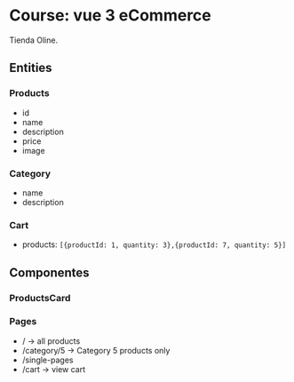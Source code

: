 # Course: vue 3 eCommerce
Tienda Oline.

## Entities

### Products
- id
- name
- description 
- price
- image

### Category

- name
- description 

### Cart

- products: `[{productId: 1, quantity: 3},{productId: 7, quantity: 5}]`

##  Componentes

### ProductsCard

### Pages

- / -> all products
- /category/5 -> Category 5 products only
- /single-pages
- /cart -> view cart


